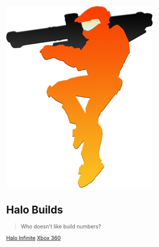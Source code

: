 <!-- _coverpage.md -->
![logo](_media/logo.png)

# Halo Builds
> Who doesn't like build numbers?

[Halo Infinite](halo-infinite)
[Xbox 360](#xbox-360)

